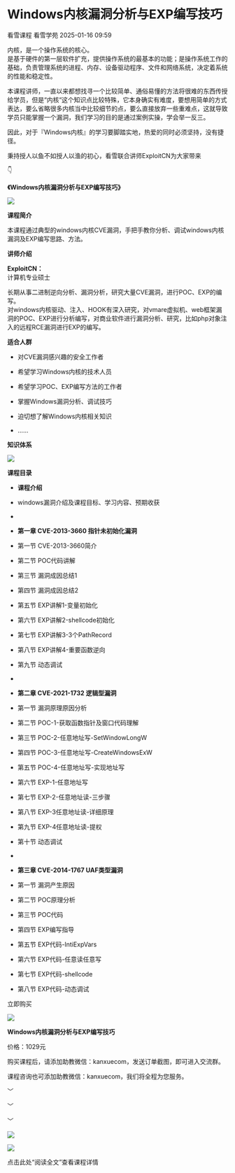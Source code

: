 #  Windows内核漏洞分析与EXP编写技巧   
看雪课程  看雪学苑   2025-01-16 09:59  
  
内核，是一个操作系统的核心。  
是基于硬件的第一层软件扩充，提供操作系统的最基本的功能；是操作系统工作的基础，负责管理系统的进程、内存、设备驱动程序、文件和网络系统，决定着系统的性能和稳定性。  
  
  
本课程讲师，一直以来都想找寻一个比较简单、通俗易懂的方法将很难的东西传授给学员，但是“内核“这个知识点比较特殊，它本身确实有难度，要想用简单的方式表达，要么省略很多内核当中比较细节的点，要么直接放弃一些重难点，这就导致学员只能掌握一个漏洞，我们学习的目的是通过案例实操，学会举一反三。  
  
  
因此，对于『Windows内核』的学习要脚踏实地，热爱的同时必须坚持，没有捷径。  
  
  
秉持授人以鱼不如授人以渔的初心，看雪联合讲师ExploitCN为大家带来  
  
👇  
  
**《Windows内核漏洞分析与EXP编写技巧》**  
  
![](https://mmbiz.qpic.cn/sz_mmbiz_png/1UG7KPNHN8F83ae8NHFlXU2MVIfFO3dJOTGKnIYP90BWmFOGRWsJos9PEmSqoP0qqcDyL0zv2872cxqCTVbfSQ/640?wx_fmt=png "")  
  
  
**课程简介**  
  
本课程通过典型的windows内核CVE漏洞，手把手教你分析、调试windows内核漏洞及EXP编写思路、方法。  
  
  
  
**讲师介绍**  
  
**ExploitCN：**  
计算机专业硕士  
  
  
长期从事二进制逆向分析、漏洞分析，研究大量CVE漏洞，进行POC、EXP的编写。  
对windows内核驱动、注入、HOOK有深入研究，对vmare虚拟机、web框架漏洞的POC、EXP进行分析编写，对商业软件进行漏洞分析、研究，比如php对象注入的远程RCE漏洞进行EXP的编写。  
  
  
  
  
**适合人群**  
  
- 对CVE漏洞感兴趣的安全工作者  
  
- 希望学习Windows内核的技术人员  
  
- 希望学习POC、EXP编写方法的工作者  
  
- 掌握Windows漏洞分析、调试技巧  
  
- 迫切想了解Windows内核相关知识  
  
- ......  
  
  
  
  
**知识体系**  
  
![](https://mmbiz.qpic.cn/sz_mmbiz_png/1UG7KPNHN8Hh3mibRXzvbmBIDfuZTEEtRzv6aCYibmIDSjRIHBKhJmX3XUxcqiccN5dXRhCG5hib6pibFG43QiaRJNTg/640?wx_fmt=png "")  
  
  
  
**课程目录**  
  
- **课程介绍**  
  
- windows漏洞介绍及课程目标、学习内容、预期收获  
  
-   
- **第一章 CVE-2013-3660 指针未初始化漏洞**  
  
- 第一节 CVE-2013-3660简介  
  
- 第二节 POC代码讲解  
  
- 第三节 漏洞成因总结1  
  
- 第四节 漏洞成因总结2  
  
- 第五节 EXP讲解1-变量初始化  
  
- 第六节 EXP讲解2-shellcode初始化  
  
- 第七节 EXP讲解3-3个PathRecord  
  
- 第八节 EXP讲解4-重要函数逆向  
  
- 第九节 动态调试  
  
-   
- **第二章 CVE-2021-1732 逻辑型漏洞**  
  
- 第一节 漏洞原理原因分析  
  
- 第二节 POC-1-获取函数指针及窗口代码理解  
  
- 第三节 POC-2-任意地址写-SetWindowLongW  
  
- 第四节 POC-3-任意地址写-CreateWindowsExW  
  
- 第五节 POC-4-任意地址写-实现地址写  
  
- 第六节 EXP-1-任意地址写  
  
- 第七节 EXP-2-任意地址读-三步骤  
  
- 第八节 EXP-3任意地址读-详细原理  
  
- 第九节 EXP-4任意地址读-提权  
  
- 第十节 动态调试  
  
-   
- **第三章 CVE-2014-1767 UAF类型漏洞**  
  
- 第一节 漏洞产生原因  
  
- 第二节 POC原理分析  
  
- 第三节 POC代码  
  
- 第四节 EXP编写指导  
  
- 第五节 EXP代码-IntiExpVars  
  
- 第六节 EXP代码-任意读任意写  
  
- 第七节 EXP代码-shellcode  
  
- 第八节 EXP代码-动态调试  
  
  
  
立即购买  
  
![](https://mmbiz.qpic.cn/sz_mmbiz_png/1UG7KPNHN8F83ae8NHFlXU2MVIfFO3dJeANpn8eo0oYbTUq27AoKy3p8gZkDGfH2JwTmXGAOYCicvR0BsmibGDIw/640?wx_fmt=png "")  
  
**Windows内核漏洞分析与EXP编写技巧**  
  
价格：1029元  
  
购买课程后，请添加助教微信：kanxuecom，发送订单截图，即可进入交流群。  
  
  
课程咨询也可添加助教微信：kanxuecom，我们将全程为您服务。  
  
  
  
  
﹀  
  
﹀  
  
﹀  
  
  
![](https://mmbiz.qpic.cn/mmbiz_jpg/Uia4617poZXP96fGaMPXib13V1bJ52yHq9ycD9Zv3WhiaRb2rKV6wghrNa4VyFR2wibBVNfZt3M5IuUiauQGHvxhQrA/640?wx_fmt=jpeg&wxfrom=5&wx_lazy=1&wx_co=1 "")  
  
  
  
![](https://mmbiz.qpic.cn/sz_mmbiz_png/1UG7KPNHN8H24DiaLsOVGSEzTcElia7nkcLOgXic1DAYxoDZh9BGiaib1Iyiah2cZRPiarNKFGtJJpHl05J4JAibXkibTTQ/640?wx_fmt=png "")  
  
点击此处“阅读全文”查看课程详情  
  
  
